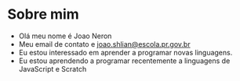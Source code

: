 #  Sobre mim
- Olá meu nome é Joao Neron 
- Meu email de contato e joao.shlian@escola.pr.gov.br
- Eu estou interessado em aprender a programar novas linguagens. 
- Eu estou aprendendo a programar recentemente a linguagens de JavaScript e Scratch


<!---
Neron07/Neron07 is a ✨ special ✨ repository because its `README.md` (this file) appears on your GitHub profile.
You can click the Preview link to take a look at your changes.
--->
